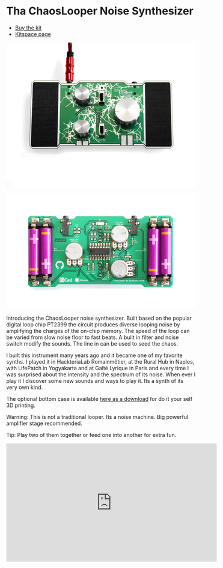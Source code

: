 # Tha ChaosLooper Noise Synthesizer

 - [Buy the kit](https://gaudishop.ch/index.php/product/chaoslooper/)
 - [Kitspace page](https://kitspace.org/boards/github.com/gaudilabs/chaoslooper/)

![](ChaosLooper_main.jpg)

![](ChaosLooper_back.jpg)

Introducing the ChaosLooper noise synthesizer. Built based on the popular digital loop chip PT2399 the circuit produces diverse looping noise by amplifying the charges of the on-chip memory. The speed of the loop can be varied from slow noise floor to fast beats. A built in filter and noise switch modify the sounds. The line in can be used to seed the chaos.

I built this instrument many years ago and it became one of my favorite synths. I played it in HackteriaLab Romainmôtier, at the Rural Hub in Naples, with LifePatch in Yogyakarta and at Gaîté Lyrique in Paris and every time I was surprised about the intensity and the spectrum of its noise. When ever I play it I discover some new sounds and ways to play it. Its a synth of its very own kind.

The optional bottom case is available [here as a download](https://www.thingiverse.com/thing:999999) for do it your self 3D printing.

Warning: This is not a traditional looper. Its a noise machine. Big powerful amplifier stage recommended.

Tip: Play two of them together or feed one into another for extra fun.

<iframe width="560" height="315" src="https://www.youtube.com/embed/4cwsQAyd_mE" frameborder="0" allow="accelerometer; autoplay; encrypted-media; gyroscope; picture-in-picture" allowfullscreen></iframe>
